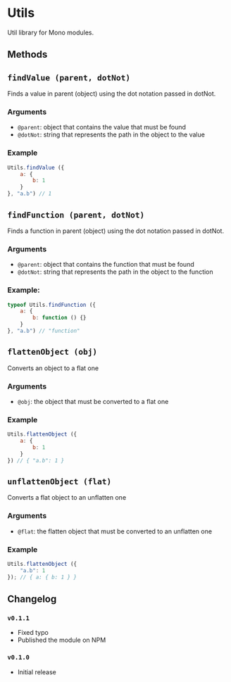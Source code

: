 Utils
=====

Util library for Mono modules.

## Methods

## `findValue (parent, dotNot)`
Finds a value in parent (object) using the dot notation passed in dotNot.

### Arguments
 - `@parent`: object that contains the value that must be found
 - `@dotNot`: string that represents the path in the object to the value

### Example

```js
Utils.findValue ({
    a: {
        b: 1
    }
}, "a.b") // 1
```

## `findFunction (parent, dotNot)`
Finds a function in parent (object) using the dot notation passed in dotNot.

### Arguments
 - `@parent`: object that contains the function that must be found
 - `@dotNot`: string that represents the path in the object to the function

### Example:

```js
typeof Utils.findFunction ({
    a: {
        b: function () {}
    }
}, "a.b") // "function"
```

## `flattenObject (obj)`
Converts an object to a flat one

### Arguments
 - `@obj`: the object that must be converted to a flat one

### Example
```js
Utils.flattenObject ({
    a: {
        b: 1
    }
}) // { "a.b": 1 }
```

## `unflattenObject (flat)`
Converts a flat object to an unflatten one

### Arguments
 - `@flat`: the flatten object that must be converted to an unflatten one

### Example

```js
Utils.flattenObject ({
    "a.b": 1
}); // { a: { b: 1 } }
```

## Changelog

### `v0.1.1`
 - Fixed typo
 - Published the module on NPM

### `v0.1.0`
 - Initial release
